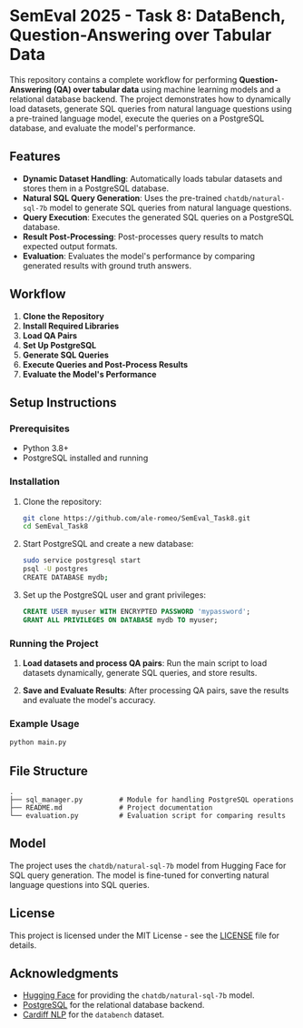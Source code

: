 # SemEval 2025 - Task 8: DataBench, Question-Answering over Tabular Data

This repository contains a complete workflow for performing **Question-Answering (QA) over tabular data** using machine learning models and a relational database backend. The project demonstrates how to dynamically load datasets, generate SQL queries from natural language questions using a pre-trained language model, execute the queries on a PostgreSQL database, and evaluate the model's performance.

## Features
- **Dynamic Dataset Handling**: Automatically loads tabular datasets and stores them in a PostgreSQL database.
- **Natural SQL Query Generation**: Uses the pre-trained `chatdb/natural-sql-7b` model to generate SQL queries from natural language questions.
- **Query Execution**: Executes the generated SQL queries on a PostgreSQL database.
- **Result Post-Processing**: Post-processes query results to match expected output formats.
- **Evaluation**: Evaluates the model's performance by comparing generated results with ground truth answers.

## Workflow
1. **Clone the Repository**
2. **Install Required Libraries**
3. **Load QA Pairs**
4. **Set Up PostgreSQL**
5. **Generate SQL Queries**
6. **Execute Queries and Post-Process Results**
7. **Evaluate the Model's Performance**

## Setup Instructions

### Prerequisites
- Python 3.8+
- PostgreSQL installed and running

### Installation

1. Clone the repository:
   ```bash
   git clone https://github.com/ale-romeo/SemEval_Task8.git
   cd SemEval_Task8
   ```

2. Start PostgreSQL and create a new database:
   ```bash
   sudo service postgresql start
   psql -U postgres
   CREATE DATABASE mydb;
   ```

3. Set up the PostgreSQL user and grant privileges:
   ```sql
   CREATE USER myuser WITH ENCRYPTED PASSWORD 'mypassword';
   GRANT ALL PRIVILEGES ON DATABASE mydb TO myuser;
   ```

### Running the Project

1. **Load datasets and process QA pairs**:
   Run the main script to load datasets dynamically, generate SQL queries, and store results.

2. **Save and Evaluate Results**:
   After processing QA pairs, save the results and evaluate the model's accuracy.

### Example Usage
```bash
python main.py
```

## File Structure
```
.
├── sql_manager.py         # Module for handling PostgreSQL operations
├── README.md              # Project documentation
└── evaluation.py          # Evaluation script for comparing results
```

## Model
The project uses the `chatdb/natural-sql-7b` model from Hugging Face for SQL query generation. The model is fine-tuned for converting natural language questions into SQL queries.

## License
This project is licensed under the MIT License - see the [LICENSE](LICENSE) file for details.

## Acknowledgments
- [Hugging Face](https://huggingface.co/) for providing the `chatdb/natural-sql-7b` model.
- [PostgreSQL](https://www.postgresql.org/) for the relational database backend.
- [Cardiff NLP](https://github.com/cardiffnlp) for the `databench` dataset.

